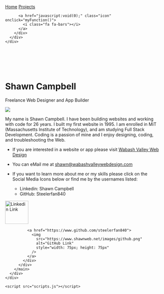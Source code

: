 
  <head>
    <meta charset="UTF-8" />
    <meta http-equiv="X-UA-Compatible" content="IE=edge" />
    <meta name="viewport" content="width=device-width, initial-scale=1.0" />
    <title>Shawn Campbell's Portfolio</title>
    <link rel="stylesheet" href="styles.css" />
    <link
      rel="stylesheet"
      href="https://cdnjs.cloudflare.com/ajax/libs/font-awesome/4.7.0/css/font-awesome.min.css"
    />
  </head>
  <body>
    <!-----Begin Header Area------->
    <div class="wrapper">
      <div class="navigation">
        <div class="topnav" id="myTopnav">
          <a href="http://steelerfan840.github.io">Home</a>
          <a href="http://steelerfan840.github.io/projects">Projects</a>

          <a href="javascript:void(0);" class="icon" onclick="myFunction()">
            <i class="fa fa-bars"></i>
          </a>
        </div>
      </div>
    </div>
  <br><br><br><br>
    <div class="wrapper2">
      <!-----Begin Main Area------->
      <div class="middle">
        <main class="box">
          <div class="heading">
            <h1>Shawn Campbell</h1>
            <p class="jobTitle">Freelance Web Designer and App Builder</p>
          </div>
          <div class="pic">
            <img
              src="https://www.shawnweb.net/images/shawn2.jpg"
              class="selfie"
            />
          </div>
          <div class="about">
            <p class="aboutText">
              My name is Shawn Campbell. I have been building websites and
              working with code for 26 years. I built my first website in 1995.
              I am enrolled in MiT (Massachusetts Institute of Technology), and
              am studying Full Stack Development. Coding is a passion of mine
              and I enjoy designing, coding, and troubleshooting the Web.
            </p>
            <ul>
              <li class="wvlink">
                <p class="wvLink">
                  If you are interested in a website or app please visit
                  <a href="https://www.wabashvalleywebdesign.com"
                    >Wabash Valley Web Design</a
                  >
                </p>
              </li>
              <li class="wvlink">
                You can eMail me at shawn@wabashvalleywebdesign.com
              </li>
              <li class="wvlink">
                <p class="wvLink">
                  If you want to learn more about me or my skills please click
                  on the Social Media Icons below or find me by the usernames
                  listed:
                </p>
                <ul class="wvlink2">
                  <li>Linkedin: Shawn Campbell</li>
                  <li>GitHub: Steelerfan840</li>
                </ul>
              </li>
            </ul>
            <div class="icons" id="myicons">
              <a href="https://www.linkedin.com/in/shawn-campbell-839543165/">
                <img
                  src="https://www.shawnweb.net/images/linkedin.png"
                  alt="Linkedin Link"
                  style="width: 75px; height: 75px"
                />
              </a>

              <a href="https://www.github.com/steelerfan840">
                <img
                  src="https://www.shawnweb.net/images/github.png"
                  alt="GitHub Link"
                  style="width: 75px; height: 75px"
                />
              </a>
            </div>
          </div>
        </main>
      </div>
    </div>

    <script src="scripts.js"></script>
  </body>

